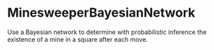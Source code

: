 # MinesweeperBayesianNetwork

Use a Bayesian network to determine with probabilistic inference the existence of a mine in a square after each move.

